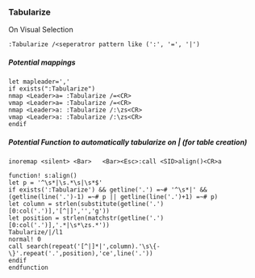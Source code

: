 ### Tabularize

On Visual Selection

```vim
:Tabularize /<seperatror pattern like (':', '=', '|')
```

##### Potential mappings

```vim
let mapleader=','
if exists(":Tabularize")
nmap <Leader>a= :Tabularize /=<CR>
vmap <Leader>a= :Tabularize /=<CR>
nmap <Leader>a: :Tabularize /:\zs<CR>
vmap <Leader>a: :Tabularize /:\zs<CR>
endif
```

##### Potential Function to automatically tabularize on | (for table creation)

```vim
inoremap <silent> <Bar>   <Bar><Esc>:call <SID>align()<CR>a

function! s:align()
let p = '^\s*|\s.*\s|\s*$'
if exists(':Tabularize') && getline('.') =~# '^\s*|' && (getline(line('.')-1) =~# p || getline(line('.')+1) =~# p)
let column = strlen(substitute(getline('.')[0:col('.')],'[^|]','','g'))
let position = strlen(matchstr(getline('.')[0:col('.')],'.*|\s*\zs.*'))
Tabularize/|/l1
normal! 0
call search(repeat('[^|]*|',column).'\s\{-\}'.repeat('.',position),'ce',line('.'))
endif
endfunction
```
